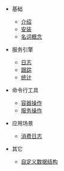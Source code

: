 * 基础

    * [介绍](/)
    * [安装](install.md)
    * [名词概念](glossary.md)

* 服务引擎

    * [日志](engines/log.md)
    * [跟踪](engines/trace.md)
    * [统计](engines/stats.md)

* 命令行工具

    * [容器操作](console/container.md)
    * [服务操作](console/service.md)

* 应用场景

    * [消费日志](examples/transaction_log.md)

* 其它

    * [自定义数据结构](others/custom_schema.md)